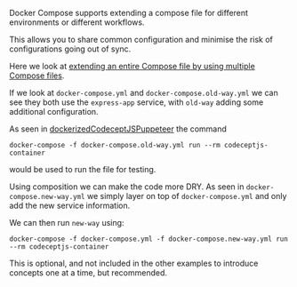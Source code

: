 
Docker Compose supports extending a compose file for different environments or different workflows.

This allows you to share common configuration and minimise the risk of configurations going out of sync.

Here we look at [extending an entire Compose file by using multiple Compose files](https://docs.docker.com/compose/extends/).

If we look at `docker-compose.yml` and `docker-compose.old-way.yml` we can see they both use the `express-app` service, with `old-way` adding some additional configuration. 

As seen in [dockerizedCodeceptJSPuppeteer](../dockerizedCodeceptJSPuppeteer) the command

`docker-compose -f docker-compose.old-way.yml run --rm codeceptjs-container`

would be used to run the file for testing.

Using composition we can make the code more DRY. As seen in `docker-compose.new-way.yml` we simply layer on top of `docker-compose.yml` and only add the new service information.

We can then run `new-way` using:

`docker-compose -f docker-compose.yml -f docker-compose.new-way.yml run --rm codeceptjs-container`

This is optional, and not included in the other examples to introduce concepts one at a time, but recommended.

